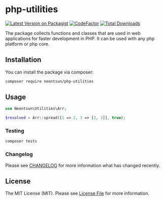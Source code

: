 # php-utilities

[![Latest Version on Packagist](https://img.shields.io/packagist/v/neontsun/php-utilities.svg?style=flat-square)](https://packagist.org/packages/neontsun/php-utilities)
[![CodeFactor](https://www.codefactor.io/repository/github/neontsun/php-utilities/badge)](https://www.codefactor.io/repository/github/neontsun/php-utilities)
[![Total Downloads](https://img.shields.io/packagist/dt/neontsun/php-utilities.svg?style=flat-square)](https://packagist.org/packages/neontsun/php-utilities)

The package collects functions and classes that are used in web applications for faster development in PHP. It can be used with any php platform or php core.

## Installation

You can install the package via composer:

```bash
composer require neontsun/php-utilities
```

## Usage

``` php
use Neontsun\Utilities\Arr;

$resolved = Arr::spread([1 => 2, 3 => [2, 3]], true);
```

### Testing

``` bash
composer tests
```

### Changelog

Please see [CHANGELOG](CHANGELOG.md) for more information what has changed recently.

## License

The MIT License (MIT). Please see [License File](LICENSE) for more information.
